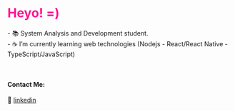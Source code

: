 
<h1 style="color:#FF1493"> Heyo! =) </h1>

<p align="left">
 - 📚 System Analysis and Development student.
 <br>
 - ☕ I’m currently learning web technologies (Nodejs - React/React Native - TypeScript/JavaScript)
</p>

[linkedin]: https://www.linkedin.com/in/yaralviana/
<br>

#### Contact Me:

👔 [linkedin][linkedin]

